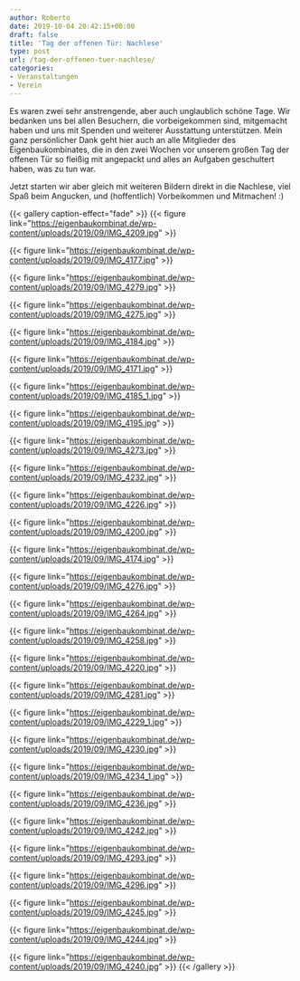 ```yaml
---
author: Roberto
date: 2019-10-04 20:42:15+00:00
draft: false
title: 'Tag der offenen Tür: Nachlese'
type: post
url: /tag-der-offenen-tuer-nachlese/
categories:
- Veranstaltungen
- Verein
---
```





Es waren zwei sehr anstrengende, aber auch unglaublich schöne Tage. Wir bedanken uns bei allen Besuchern, die vorbeigekommen sind, mitgemacht haben und uns mit Spenden und weiterer Ausstattung unterstützen. Mein ganz persönlicher Dank geht hier auch an alle Mitglieder des Eigenbaukombinates, die in den zwei Wochen vor unserem großen Tag der offenen Tür so fleißig mit angepackt und alles an Aufgaben geschultert haben, was zu tun war.





<!-- more -->





Jetzt starten wir aber gleich mit weiteren Bildern direkt in die Nachlese, viel Spaß beim Angucken, und (hoffentlich) Vorbeikommen und Mitmachen! :)





  {{< gallery caption-effect="fade" >}}
{{< figure link="https://eigenbaukombinat.de/wp-content/uploads/2019/09/IMG_4209.jpg" >}}

{{< figure link="https://eigenbaukombinat.de/wp-content/uploads/2019/09/IMG_4177.jpg" >}}

{{< figure link="https://eigenbaukombinat.de/wp-content/uploads/2019/09/IMG_4279.jpg" >}}

{{< figure link="https://eigenbaukombinat.de/wp-content/uploads/2019/09/IMG_4275.jpg" >}}

{{< figure link="https://eigenbaukombinat.de/wp-content/uploads/2019/09/IMG_4184.jpg" >}}

{{< figure link="https://eigenbaukombinat.de/wp-content/uploads/2019/09/IMG_4171.jpg" >}}

{{< figure link="https://eigenbaukombinat.de/wp-content/uploads/2019/09/IMG_4185_1.jpg" >}}

{{< figure link="https://eigenbaukombinat.de/wp-content/uploads/2019/09/IMG_4195.jpg" >}}

{{< figure link="https://eigenbaukombinat.de/wp-content/uploads/2019/09/IMG_4273.jpg" >}}

{{< figure link="https://eigenbaukombinat.de/wp-content/uploads/2019/09/IMG_4232.jpg" >}}

{{< figure link="https://eigenbaukombinat.de/wp-content/uploads/2019/09/IMG_4226.jpg" >}}

{{< figure link="https://eigenbaukombinat.de/wp-content/uploads/2019/09/IMG_4200.jpg" >}}

{{< figure link="https://eigenbaukombinat.de/wp-content/uploads/2019/09/IMG_4174.jpg" >}}

{{< figure link="https://eigenbaukombinat.de/wp-content/uploads/2019/09/IMG_4276.jpg" >}}

{{< figure link="https://eigenbaukombinat.de/wp-content/uploads/2019/09/IMG_4264.jpg" >}}

{{< figure link="https://eigenbaukombinat.de/wp-content/uploads/2019/09/IMG_4258.jpg" >}}

{{< figure link="https://eigenbaukombinat.de/wp-content/uploads/2019/09/IMG_4220.jpg" >}}

{{< figure link="https://eigenbaukombinat.de/wp-content/uploads/2019/09/IMG_4281.jpg" >}}

{{< figure link="https://eigenbaukombinat.de/wp-content/uploads/2019/09/IMG_4229_1.jpg" >}}

{{< figure link="https://eigenbaukombinat.de/wp-content/uploads/2019/09/IMG_4230.jpg" >}}

{{< figure link="https://eigenbaukombinat.de/wp-content/uploads/2019/09/IMG_4234_1.jpg" >}}

{{< figure link="https://eigenbaukombinat.de/wp-content/uploads/2019/09/IMG_4236.jpg" >}}

{{< figure link="https://eigenbaukombinat.de/wp-content/uploads/2019/09/IMG_4242.jpg" >}}

{{< figure link="https://eigenbaukombinat.de/wp-content/uploads/2019/09/IMG_4293.jpg" >}}

{{< figure link="https://eigenbaukombinat.de/wp-content/uploads/2019/09/IMG_4296.jpg" >}}

{{< figure link="https://eigenbaukombinat.de/wp-content/uploads/2019/09/IMG_4245.jpg" >}}

{{< figure link="https://eigenbaukombinat.de/wp-content/uploads/2019/09/IMG_4244.jpg" >}}

{{< figure link="https://eigenbaukombinat.de/wp-content/uploads/2019/09/IMG_4240.jpg" >}}
{{< /gallery >}}

